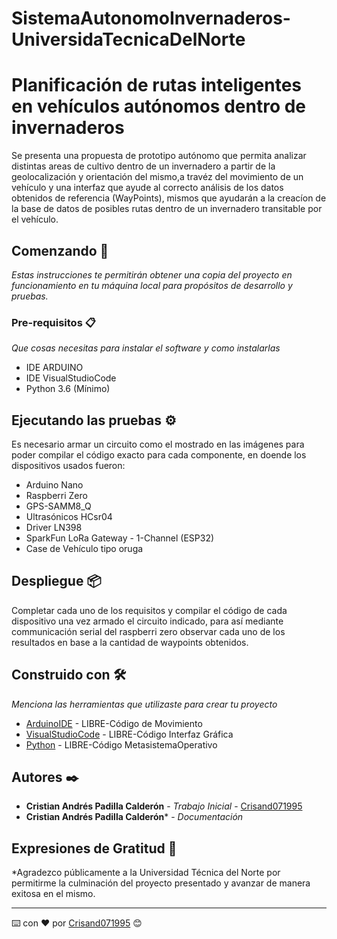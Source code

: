 # SistemaAutonomoInvernaderos-UniversidaTecnicaDelNorte

# Planificación de rutas inteligentes en vehículos autónomos dentro de invernaderos

Se presenta una propuesta de prototipo autónomo que permita analizar distintas areas de cultivo dentro de un invernadero a partir de la geolocalización y
orientación del mismo,a travéz del movimiento de un vehículo y una interfaz que ayude al correcto análisis de los datos obtenidos de referencia (WayPoints),
mismos que ayudarán a la creacíon de la base de datos de posibles rutas dentro de un invernadero transitable por el vehículo.

## Comenzando 🚀

_Estas instrucciones te permitirán obtener una copia del proyecto en funcionamiento en tu máquina local para propósitos de desarrollo y pruebas._


### Pre-requisitos 📋

_Que cosas necesitas para instalar el software y como instalarlas_

* IDE ARDUINO
* IDE VisualStudioCode
* Python 3.6 (Mínimo)

## Ejecutando las pruebas ⚙️

Es necesario armar un circuito como el mostrado en las imágenes para poder compilar el código exacto para cada componente, en doende los dispositivos usados fueron:


* Arduino Nano 
* Raspberri Zero
* GPS-SAMM8_Q
* Ultrasónicos HCsr04
* Driver LN398
* SparkFun LoRa Gateway - 1-Channel (ESP32)
* Case de Vehículo tipo oruga

## Despliegue 📦

Completar cada uno de los requisitos y compilar el código de cada dispositivo una vez armado el circuito indicado, para así mediante communicación serial del raspberri zero
observar cada uno de los resultados en base a la cantidad de waypoints obtenidos.

## Construido con 🛠️

_Menciona las herramientas que utilizaste para crear tu proyecto_

* [ArduinoIDE](https://www.arduino.cc/en/software) - LIBRE-Código de Movimiento
* [VisualStudioCode](https://code.visualstudio.com/) - LIBRE-Código Interfaz Gráfica
* [Python](https://www.python.org/ftp/python/3.10.0/python-3.10.0-amd64.exe) - LIBRE-Código MetasistemaOperativo


## Autores ✒️


* **Cristian Andrés Padilla Calderón** - *Trabajo Inicial* - [Crisand071995](https://github.com/Crisand071995)
* **Cristian Andrés Padilla Calderón*** - *Documentación* 


## Expresiones de Gratitud 🎁

*Agradezco públicamente a la Universidad Técnica del Norte por permitirme la culminación del proyecto presentado y avanzar de manera exitosa en el mismo.



---
⌨️ con ❤️ por [Crisand071995](https://github.com/Crisand071995) 😊
